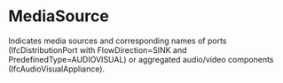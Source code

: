 MediaSource
===========

Indicates media sources and corresponding names of ports (IfcDistributionPort with FlowDirection=SINK and PredefinedType=AUDIOVISUAL) or aggregated audio/video components (IfcAudioVisualAppliance).
